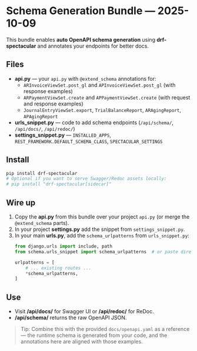# Schema Generation Bundle — 2025-10-09

This bundle enables **auto OpenAPI schema generation** using **drf-spectacular** and annotates your endpoints for better docs.

## Files
- **api.py** — your `api.py` with `@extend_schema` annotations for:
  - `ARInvoiceViewSet.post_gl` and `APInvoiceViewSet.post_gl` (with response examples)
  - `ARPaymentViewSet.create` and `APPaymentViewSet.create` (with request and response examples)
  - `JournalEntryViewSet.export`, `TrialBalanceReport`, `ARAgingReport`, `APAgingReport`
- **urls_snippet.py** — code to add schema endpoints (`/api/schema/`, `/api/docs/`, `/api/redoc/`)
- **settings_snippet.py** — `INSTALLED_APPS`, `REST_FRAMEWORK.DEFAULT_SCHEMA_CLASS`, `SPECTACULAR_SETTINGS`

## Install
```bash
pip install drf-spectacular
# Optional if you want to serve Swagger/Redoc assets locally:
# pip install "drf-spectacular[sidecar]"
```

## Wire up
1. Copy the **api.py** from this bundle over your project `api.py` (or merge the `@extend_schema` parts).
2. In your project **settings.py** add the snippet from `settings_snippet.py`.
3. In your main **urls.py**, add the `schema_urlpatterns` from `urls_snippet.py`:
   ```python
   from django.urls import include, path
   from schema.urls_snippet import schema_urlpatterns  # or paste directly

   urlpatterns = [
       # ... existing routes ...
       *schema_urlpatterns,
   ]
   ```

## Use
- Visit **/api/docs/** for Swagger UI or **/api/redoc/** for ReDoc.
- **/api/schema/** returns the raw OpenAPI JSON.

> Tip: Combine this with the provided `docs/openapi.yaml` as a reference — the runtime schema is generated from your code, and the annotations here are aligned with those examples.
